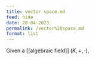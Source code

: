 ```yaml
---
title: vector space.md
feed: hide
date: 20-04-2023
permalink: /vector%20space.md
format: list
---
```



Given a [[algebraic field]] $(K, +, \cdot)$, 